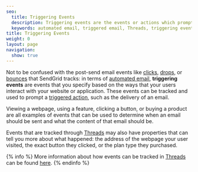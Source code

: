 ```yaml
---
seo:
  title: Triggering Events
  description: Triggering events are the events or actions which prompt the delivery of an automated email.
  keywords: automated email, triggered email, Threads, triggering event, event
title: Triggering Events
weight: 0
layout: page
navigation:
  show: true
---
```


Not to be confused with the post-send email events like [clicks]({{root_url}}/Glossary/clicks.html), [drops]({{root_url}}/Glossary/drops.html), or [bounces]({{root_url}}/Glossary/bounces.html) that SendGrid tracks: in terms of [automated email]({{root_url}}/Glossary/automated_email.html), **triggering events** are events that you specify based on the ways that your users interact with your website or application. These events can be tracked and used to prompt a [triggered action]({{root_url}}/Glossary/triggered_actions.html), such as the delivery of an email.

Viewing a webpage, using a feature, clicking a button, or buying a product are all examples of events that can be used to determine when an email should be sent and what the content of that email should be.

Events that are tracked through [Threads](http://threads.io/) may also have properties that can tell you more about what happened: the address of the webpage your user visited, the exact button they clicked, or the plan type they purchased.

{% info %}
More information about how events can be tracked in [Threads](http://threads.io/) can be found [here](https://support.threads.io/hc/en-us).
{% endinfo %}
